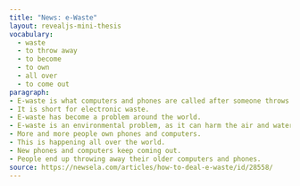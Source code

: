 ```yaml
---
title: "News: e-Waste"
layout: revealjs-mini-thesis
vocabulary:
  - waste
  - to throw away
  - to become
  - to own
  - all over
  - to come out
paragraph:
- E-waste is what computers and phones are called after someone throws them away.
- It is short for electronic waste.
- E-waste has become a problem around the world.
- E-waste is an environmental problem, as it can harm the air and water.
- More and more people own phones and computers.
- This is happening all over the world.
- New phones and computers keep coming out.
- People end up throwing away their older computers and phones.
source: https://newsela.com/articles/how-to-deal-e-waste/id/28558/
---
```


